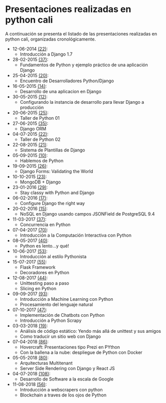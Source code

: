 # Presentaciones realizadas en python cali

A continuación se presenta el listado de las presentaciones realizadas en python cali,
organizadas cronológicamente.

* 12-06-2014 [(22)](https://www.meetup.com/Python-Cali/events/208759052/):
  * Introducción a Django 1.7
* 28-02-2015 [(37)](https://www.meetup.com/Python-Cali/events/220722050/):
  * Fundamentos de Python y ejemplo práctico de una aplicación Django
* 25-04-2015 [(20)](https://www.meetup.com/Python-Cali/events/221863029/):
  * Encuentro de Desarrolladores Python/Django
* 16-05-2015 [(14)](https://www.meetup.com/Python-Cali/events/222406248/):
  * Desarrollo de una aplicacion en Django
* 30-05-2015 [(12)](https://www.meetup.com/Python-Cali/events/222820402/):
  * Configurando la instancia de desarrollo para llevar Django a producción
* 20-06-2015 [(25)](https://www.meetup.com/Python-Cali/events/223162243/):
  * Taller de Python 01
* 27-06-2015 [(35)](https://www.meetup.com/Python-Cali/events/222951658/):
  * Django ORM
* 04-07-2015 [(22)](https://www.meetup.com/Python-Cali/events/223573322/):
  * Taller de Python 02
* 22-08-2015 [(21)](https://www.meetup.com/Python-Cali/events/224615921/):
  * Sistema de Plantillas de Django
* 05-09-2015 [(10)](https://www.meetup.com/Python-Cali/events/225103497/):
  * Hablemos de Python
* 19-09-2015 [(26)](https://www.meetup.com/Python-Cali/events/225179493/):
  * Django Forms: Validating the World
* 10-10-2015 [(23)](https://www.meetup.com/Python-Cali/events/225469370/):
  * MongoDB + Django
* 23-01-2016 [(29)](https://www.meetup.com/Python-Cali/events/227893637/):
  * Stay classy with Python and Django
* 06-02-2016 [(17)](https://www.meetup.com/Python-Cali/events/228426714/):
  * Configure Django the right way
* 20-02-2016 [(15)](https://www.meetup.com/Python-Cali/events/228779718/):
  * NoSQL en Django usando campos JSONField de PostgreSQL 9.4
* 11-03-2017 [(37)](https://www.meetup.com/Python-Cali/events/238141553/):
  * Concurrencia en Python
* 07-04-2017 [(70)](https://www.meetup.com/Python-Cali/events/238857498/):
  * Introducción a la Computación Interactiva con Python
* 08-05-2017 [(40)](https://www.meetup.com/Python-Cali/events/239481918/):
  * Python es lento...y qué!
* 10-06-2017 [(53)](https://www.meetup.com/Python-Cali/events/240121439/):
  * Introducción al estilo Pythonista
* 15-07-2017 [(55)](https://www.meetup.com/Python-Cali/events/241375194/):
  * Flask Framework
  * Decoradores en Python
* 12-08-2017 [(44)](https://www.meetup.com/Python-Cali/events/242279852/):
  * Unittesting paso a paso
  * Slicing en Python
* 09-09-2017 [(93)](https://www.meetup.com/Python-Cali/events/242928453/):
  * Introducción a Machine Learning con Python
  * Procesamiento del lenguaje natural
* 07-10-2017 [(47)](https://www.meetup.com/Python-Cali/events/243657679/):
  * Implementación de Chatbots con Python
  * Introducción a Python Scrapy
* 03-03-2018 [(19)](https://www.meetup.com/Python-Cali/events/248228222/):
  * Análisis de código estático: Yendo más allá de unittest y sus amigos
  * Como traducir un sitio web con Django
* 07-04-2018 [(86)](https://www.meetup.com/Python-Cali/events/248802660/):
  * Hovercraft: Presentaciones tipo Prezi en PYthon
  * Con la ballena a la nube: despliegue de Python con Docker
* 05-05-2018 [(80)](https://www.meetup.com/Python-Cali/events/250073977/):
  * Arquitecturas Multitenant
  * Server Side Rendering con Django y React JS
* 04-07-2018 [(108)](https://www.meetup.com/Python-Cali/events/251597725/):
  * Desarrollo de Software a la escala de Google
* 11-08-2018 [(56)](https://www.meetup.com/Python-Cali/events/252948899/):
  * Introducción a webscrapers con python
  * Blockchain a traves de los ojos de Python
